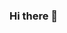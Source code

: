 ### Hi there 👋

<!--
**wilmeragsgh/wilmeragsgh** is a ✨ _special_ ✨ repository because its `README.md` (this file) appears on your GitHub profile.

Here are some ideas to get you started:

- 🔭 I’m currently working on Machine Learning Engineering related projects with UNDP, Quash, Omdena and a massive start-up project coming soon.
- 🌱 I’m currently learning Vue
- 👯 I’m looking to collaborate on NLP related projects
- 🤔 I’m looking for help with Vue and other front-end technologies
- 💬 Ask me about whatever you feel based on what I share
- 📫 How to reach me: [Social media](https://linktr.ee/wilmerags)
-->
